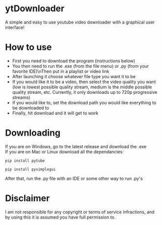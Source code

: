 # ytDownloader
A simple and easy to use youtube video downloader with a graphical user interface!
# How to use
- First you need to download the program (instructions below)
- You then need to run the .exe (from the file menu) or .py (from your favorite IDE)\nThen put in a playlist or video link
- After launching it choose whatever file type you want it to be
- If you would like it to be a video, then select the video quality you want (low is lowest possible quality stream, medium is the middle possible quality stream, etc. Currently, it only downloads up to 720p progressive streams)
- If you would like to, set the download path you would like everything to be downloaded to
- Finally, hit download and it will get to work
# Downloading
If you are on Windows, go to the latest release and download the .exe\
If you are on Mac or Linux download all the dependancies:
```
pip install pytube
```
```
pip install pysimplegui
```
After that, run the .py file with an IDE or some other way to run .py's
# Disclaimer
I am not responsible for any copyright or terms of service infractions, and by using this it is assumed you have full permission to.
